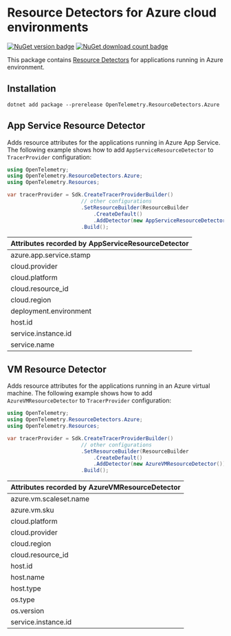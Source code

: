 # Resource Detectors for Azure cloud environments

[![NuGet version badge](https://img.shields.io/nuget/v/OpenTelemetry.ResourceDetectors.Azure)](https://www.nuget.org/packages/OpenTelemetry.ResourceDetectors.Azure)
[![NuGet download count badge](https://img.shields.io/nuget/dt/OpenTelemetry.ResourceDetectors.Azure)](https://www.nuget.org/packages/OpenTelemetry.ResourceDetectors.Azure)

This package contains [Resource
Detectors](https://github.com/open-telemetry/opentelemetry-specification/blob/main/specification/resource/sdk.md#detecting-resource-information-from-the-environment)
for applications running in Azure environment.

## Installation

```shell
dotnet add package --prerelease OpenTelemetry.ResourceDetectors.Azure
```

## App Service Resource Detector

Adds resource attributes for the applications running in Azure App Service.
The following example shows how to add `AppServiceResourceDetector` to
`TracerProvider` configuration:

```csharp
using OpenTelemetry;
using OpenTelemetry.ResourceDetectors.Azure;
using OpenTelemetry.Resources;

var tracerProvider = Sdk.CreateTracerProviderBuilder()
                        // other configurations
                        .SetResourceBuilder(ResourceBuilder
                            .CreateDefault()
                            .AddDetector(new AppServiceResourceDetector()))
                        .Build();
```

| Attributes recorded by AppServiceResourceDetector |
|---------------------------------------------------|
| azure.app.service.stamp                           |
| cloud.provider                                    |
| cloud.platform                                    |
| cloud.resource_id                                 |
| cloud.region                                      |
| deployment.environment                            |
| host.id                                           |
| service.instance.id                               |
| service.name                                      |

## VM Resource Detector

Adds resource attributes for the applications running in an Azure virtual machine.
The following example shows how to add `AzureVMResourceDetector` to
`TracerProvider` configuration:

```csharp
using OpenTelemetry;
using OpenTelemetry.ResourceDetectors.Azure;
using OpenTelemetry.Resources;

var tracerProvider = Sdk.CreateTracerProviderBuilder()
                        // other configurations
                        .SetResourceBuilder(ResourceBuilder
                            .CreateDefault()
                            .AddDetector(new AzureVMResourceDetector()))
                        .Build();
```

| Attributes recorded by AzureVMResourceDetector |
|------------------------------------------------|
| azure.vm.scaleset.name                         |
| azure.vm.sku                                   |
| cloud.platform                                 |
| cloud.provider                                 |
| cloud.region                                   |
| cloud.resource_id                              |
| host.id                                        |
| host.name                                      |
| host.type                                      |
| os.type                                        |
| os.version                                     |
| service.instance.id                            |

